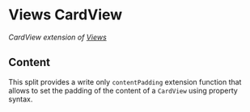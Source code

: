# Views CardView

*CardView extension of [Views](../views)*

## Content

This split provides a write only `contentPadding` extension function that
allows to set the padding of the content of a `CardView` using property syntax.
